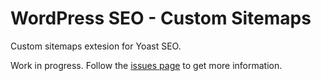 # WordPress SEO - Custom Sitemaps
Custom sitemaps extesion for Yoast SEO.

Work in progress. Follow the [issues page](https://github.com/brenoalvs/wordpress-seo-custom-sitemaps/issues) to get more information.
